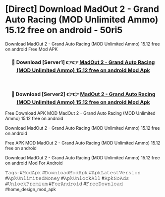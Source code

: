 # [Direct] Download MadOut 2 - Grand Auto Racing (MOD Unlimited Ammo) 15.12 free on android - 50ri5
Download MadOut 2 - Grand Auto Racing (MOD Unlimited Ammo) 15.12 free on android Free Mod APK

<div align="center">
<h3>🔴 Download [Server1] 👉👉 <a href="https://apk-comot.site?title=MadOut_2_-_Grand_Auto_Racing_(MOD_Unlimited_Ammo)_15.12_free_on_android">MadOut 2 - Grand Auto Racing (MOD Unlimited Ammo) 15.12 free on android Mod Apk</a></h3><br>

<h3>🔴 Download [Server2] 👉👉 <a href="https://apk-comot.site?title=MadOut_2_-_Grand_Auto_Racing_(MOD_Unlimited_Ammo)_15.12_free_on_android">MadOut 2 - Grand Auto Racing (MOD Unlimited Ammo) 15.12 free on android Mod Apk</a></h3>
</div>


Free Download APK MOD MadOut 2 - Grand Auto Racing (MOD Unlimited Ammo) 15.12 free on android

Download MadOut 2 - Grand Auto Racing (MOD Unlimited Ammo) 15.12 free on android 

Free APK MOD MadOut 2 - Grand Auto Racing (MOD Unlimited Ammo) 15.12 free on android 

Download MadOut 2 - Grand Auto Racing (MOD Unlimited Ammo) 15.12 free on android Mod For Android

𝚃𝚊𝚐𝚜: #𝙼𝚘𝚍𝙰𝚙𝚔 #𝙳𝚘𝚠𝚗𝚕𝚘𝚊𝚍𝙼𝚘𝚍𝙰𝚙𝚔 #𝙰𝚙𝚔𝙻𝚊𝚝𝚎𝚜𝚝𝚅𝚎𝚛𝚜𝚒𝚘𝚗 #𝙰𝚙𝚔𝚄𝚗𝚕𝚒𝚖𝚒𝚝𝚎𝚍𝙼𝚘𝚗𝚎𝚢 #𝙰𝚙𝚔𝚄𝚗𝚕𝚘𝚌𝚔𝙰𝚕𝚕 #𝙰𝚙𝚔𝙽𝚘𝙰𝚍𝚜 #𝚄𝚗𝚕𝚘𝚌𝚔𝙿𝚛𝚎𝚖𝚒𝚞𝚖 #𝙵𝚘𝚛𝙰𝚗𝚍𝚛𝚘𝚒𝚍 #𝙵𝚛𝚎𝚎𝙳𝚘𝚠𝚗𝚕𝚘𝚊𝚍 #home_design_mod_apk